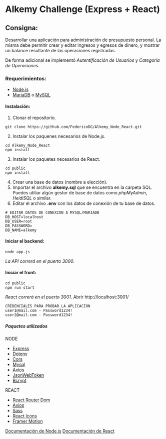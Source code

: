 # Alkemy Challenge (Express + React)

## Consigna:

Desarrollar una aplicación para administración de presupuesto personal. La misma debe
permitir crear y editar ingresos y egresos de dinero, y mostrar un balance resultante de las
operaciones registradas.

De forma adicional se implementó _Autentificación de Usuarios_ y _Categoría de Operaciones_.

### Requerimientos:

- [Node.js](https://nodejs.org/es/)
- [MariaDB](https://mariadb.org/) o [MySQL](https://www.mysql.com/)

#### Instalación:

1. Clonar el repositorio.

```
git clone https://github.com/FedericoDG/Alkemy_Node_React.git
```

2. Instalar los paquenes necesarios de Node.js.

```
cd Alkemy_Node_React
npm install
```

3. Instalar los paquetes necesarios de React.

```
cd public
npm install
```

4. Crear una base de datos (nombre a elección).
5. Importar el archivo **alkemy.sql** que se encuentra en la carpeta SQL. Puedes utiliar algún gestor de base de datos como _phpMyAdmin_, _HeidiSQL_ o similar.
6. Editar el archivo **.env** con los datos de conexión de tu base de datos.

```
# EDITAR DATOS DE CONEXION A MYSQL/MARIADB
DB_HOST=localhost
DB_USER=root
DB_PASSWORD=
DB_NAME=alkemy
```

#### Iniciar el backend:

```
node app.js
```

_La API correrá en el puerto 3000_.

#### Iniciar el front:

```
cd public
npm run start
```

_React correrá en el puerto 3001_.
Abrir http://localhost:3001/

```
CREDENCIALES PARA PROBAR LA APLICACIÓN
user1@mail.com - Password1234!
user2@mail.com - Password1234!
```

##### Paquetes utilizados

NODE

- [Express](https://www.npmjs.com/package/express)
- [Dotenv](https://www.npmjs.com/package/dotenv)
- [Cors](https://www.npmjs.com/package/cors)
- [Mysql](https://www.npmjs.com/package/mysql)
- [Axios](https://www.npmjs.com/package/axios)
- [JsonWebToken](https://www.npmjs.com/package/jsonwebtoken)
- [Bcrypt](https://www.npmjs.com/package/bcrypt)

REACT

- [React Router Dom](https://www.npmjs.com/package/react-router-dom)
- [Axios](https://www.npmjs.com/package/axios)
- [Sass](https://www.npmjs.com/package/sass)
- [React Icons](https://www.npmjs.com/package/react-icons)
- [Framer Motion](https://www.npmjs.com/package/framer-motion)

[Documentación de Node.js](https://nodejs.org/es/docs/)
[Documentación de React](https://es.reactjs.org/docs/getting-started.html)
